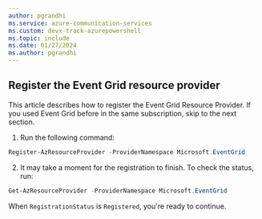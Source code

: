 ```yaml
---
author: pgrandhi
ms.service: azure-communication-services
ms.custom: devx-track-azurepowershell
ms.topic: include
ms.date: 01/27/2024
ms.author: pgrandhi
---
```


## Register the Event Grid resource provider

This article describes how to register the Event Grid Resource Provider. If you used Event Grid before in the same subscription, skip to the next section.

1. Run the following command:

```PowerShell
Register-AzResourceProvider -ProviderNamespace Microsoft.EventGrid
```

2. It may take a moment for the registration to finish. To check the status, run:

```PowerShell
Get-AzResourceProvider -ProviderNamespace Microsoft.EventGrid
```

When `RegistrationStatus` is `Registered`, you're ready to continue.

